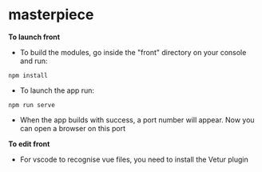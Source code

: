 # masterpiece
 **To launch front**
 - To build the modules, go inside the "front" directory on your console and run: 
```
npm install
```
- To launch the app run: 
```
npm run serve
```
- When the app builds with success, a port number will appear. Now you can open a browser on this port <br/>


**To edit front**
- For vscode to recognise vue files, you need to install the Vetur plugin
